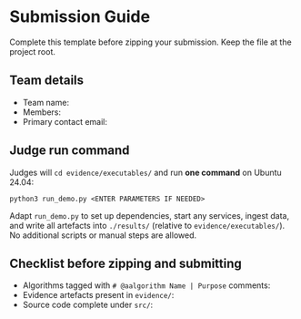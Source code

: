# Submission Guide

Complete this template before zipping your submission. Keep the file at the
project root.

## Team details
- Team name: <ENTER INFO>
- Members: <ENTER INFO>
- Primary contact email: <ENTER INFO>

## Judge run command
Judges will `cd evidence/executables/` and run **one command** on Ubuntu 24.04:

```
python3 run_demo.py <ENTER PARAMETERS IF NEEDED>
```

Adapt `run_demo.py` to set up dependencies, start any services, ingest data,
and write all artefacts into `./results/` (relative to `evidence/executables/`).
No additional scripts or manual steps are allowed.

## Checklist before zipping and submitting
- Algorithms tagged with `# @aalgorithm Name | Purpose` comments: <ENTER INFO>
- Evidence artefacts present in `evidence/`: <ENTER INFO>
- Source code complete under `src/`: <ENTER INFO>
